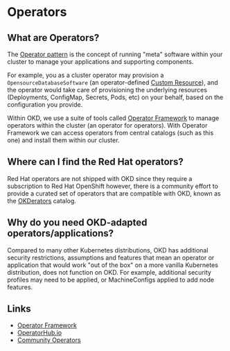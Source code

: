 # Operators

## What are Operators?
The [Operator pattern](https://kubernetes.io/docs/concepts/extend-kubernetes/operator/) is the concept of running "meta" software within your cluster to manage your applications 
and supporting components.

For example, you as a cluster operator may provision a `OpensourceDatabaseSoftware` 
(an operator-defined [Custom Resource](https://kubernetes.io/docs/concepts/extend-kubernetes/api-extension/custom-resources/)), and the operator would take care of provisioning the underlying resources
(Deployments, ConfigMap, Secrets, Pods, etc) on your behalf, based on the configuration you provide.

Within OKD, we use a suite of tools called [Operator Framework](https://operatorframework.io/) to manage operators within the cluster 
(an operator for operators). With Operator Framework we can access operators from central catalogs (such as this one) 
and install them within our cluster.

## Where can I find the Red Hat operators?

Red Hat operators are not shipped with OKD since they require a subscription to Red Hat OpenShift however, there is a
community effort to provide a curated set of operators that are compatible with OKD, known as the 
[OKDerators](./okderators.md) catalog.

## Why do you need OKD-adapted operators/applications?
Compared to many other Kubernetes distributions, OKD has additional security restrictions, assumptions and features 
that mean an operator or application that would work "out of the box" on a more vanilla Kubernetes distribution, 
does not function on OKD. For example, additional security profiles may need to be applied, or MachineConfigs applied
to add node features.

## Links

- [Operator Framework](https://operatorframework.io/)
- [OperatorHub.io](https://operatorhub.io/)
- [Community Operators](https://github.com/redhat-openshift-ecosystem/community-operators-prod)
